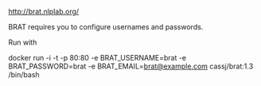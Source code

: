 http://brat.nlplab.org/

BRAT requires you to configure usernames and passwords. 

Run with 

  docker run -i -t -p 80:80 -e BRAT_USERNAME=brat -e BRAT_PASSWORD=brat -e BRAT_EMAIL=brat@example.com  cassj/brat:1.3 /bin/bash




